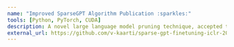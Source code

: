 ```yaml
---
name: "Improved SparseGPT Algorithm Publication :sparkles:"
tools: [Python, PyTorch, CUDA]
description: A novel large language model pruning technique, accepted to the International Conference on Learning Representations (ICLR 2023) as a notable publication. View the paper <a href="openreview.net/forum?id=cKlgcx7nSZ">here</a>
external_url: https://github.com/v-kaarti/sparse-gpt-finetuning-iclr-2023
---
```

